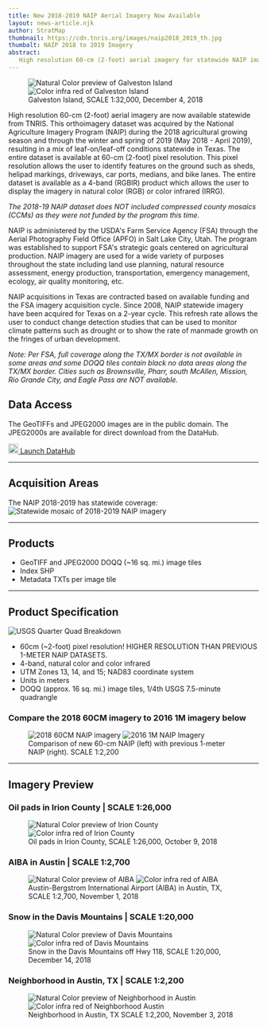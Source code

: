 ```yaml
---
title: New 2018-2019 NAIP Aerial Imagery Now Available
layout: news-article.njk
author: StratMap
thumbnail: https://cdn.tnris.org/images/naip2018_2019_th.jpg
thumbalt: NAIP 2018 to 2019 Imagery
abstract:
   High resolution 60-cm (2-foot) aerial imagery for statewide NAIP imagery from 2018-2019 are now available from TNRIS
---
```


<figure class="data-preview">
<div id="imageCompare1" class='twentytwenty-container natural-color-infrared'>
  <img class="img-fluid" src="https://cdn.tnris.org/images/2018-2019_naip_60cm_nc_1to32000_galveston_20181204.jpg" alt="Natural Color preview of Galveston Island">
  <img class="img-fluid" src="https://cdn.tnris.org/images/2018-2019_naip_60cm_cir_1to32000_galveston_20181204.jpg" alt="Color infra red of Galveston Island">
</div>
<figcaption>Galveston Island,  SCALE 1:32,000, December 4, 2018</figcaption>
</figure>

High resolution 60-cm (2-foot) aerial imagery are now available statewide from TNRIS.
This orthoimagery dataset was acquired by the National Agriculture Imagery Program (NAIP) during the 2018 agricultural growing season and through the winter and spring of 2019 (May 2018 - April 2019), resulting in a mix of leaf-on/leaf-off conditions statewide in Texas. The entire dataset is available at 60-cm (2-foot) pixel resolution. This pixel resolution allows the user to identify features on the ground such as sheds, helipad markings, driveways, car ports, medians, and bike lanes. The entire dataset is available as a 4-band (RGBIR) product which allows the user to display the imagery in natural color (RGB) or color infrared (IRRG).

_The 2018-19 NAIP dataset does NOT included compressed county mosaics (CCMs) as they were not funded by the program this time._

NAIP is administered by the USDA's Farm Service Agency (FSA) through the Aerial Photography Field Office (APFO) in Salt Lake City, Utah. The program was established to support FSA's strategic goals centered on agricultural production. NAIP imagery are used for a wide variety of purposes throughout the state including land use planning, natural resource assessment, energy production, transportation, emergency management, ecology, air quality monitoring, etc.

NAIP acquisitions in Texas are contracted based on available funding and the FSA imagery acquisition cycle. Since 2008, NAIP statewide imagery have been acquired for Texas on a 2-year cycle. This refresh rate allows the user to conduct change detection studies that can be used to monitor climate patterns such as drought or to show the rate of manmade growth on the fringes of urban development.

_Note: Per FSA, full coverage along the TX/MX border is not available in some areas and some DOQQ tiles contain black no data areas along the TX/MX border. Cities such as Brownsville, Pharr, south McAllen, Mission, Rio Grande City, and Eagle Pass are NOT available._

## Data Access

The GeoTIFFs and JPEG2000 images are in the public domain. The JPEG2000s are available for direct download from the DataHub.

<a class="btn btn-lg btn-tnris" href="https://data.tnris.org/collection/f1d66250-4021-47df-9fe9-9fca286b0f50"><img style="width: 20px; margin-bottom: 0 !important;" src="https://cdn.tnris.org/images/baseline_view_comfy_white_36dp.png"> Launch DataHub</a>

* * *

## Acquisition Areas

The NAIP 2018-2019 has statewide coverage:
<img class="img-fluid" src="https://cdn.tnris.org/images/statewide_nc.jpg" alt="Statewide mosaic of 2018-2019 NAIP imagery">

* * *

## Products

-   GeoTIFF and JPEG2000 DOQQ (~16 sq. mi.) image tiles
-   Index SHP
-   Metadata TXTs per image tile

* * *

## Product Specification

![USGS Quarter Quad Breakdown](https://cdn.tnris.org/images/usgs_quad.jpg)

-   60cm (~2-foot) pixel resolution! HIGHER RESOLUTION THAN PREVIOUS 1-METER NAIP DATASETS.
-   4-band, natural color and color infrared
-   UTM Zones 13, 14, and 15; NAD83 coordinate system
-   Units in meters
-   DOQQ (approx. 16 sq. mi.) image tiles, 1/4th USGS 7.5-minute quadrangle

### Compare the 2018 60CM imagery to 2016 1M imagery below

<figure class="data-preview">
<div id="imageCompare1" class='twentytwenty-container naip-compare-2018-2019'>
  <img class="img-fluid" src="https://cdn.tnris.org/images/2018-2019_naip_60cm_nc_1to2200_hwycompare_20181210.jpg" alt="2018 60CM NAIP imagery">
  <img class="img-fluid" src="https://cdn.tnris.org/images/2016_naip_1m_nc_1to2200_hwycompare_20181210.jpg" alt="2016 1M NAIP Imagery">
</div>
<figcaption>Comparison of new 60-cm NAIP (left) with previous 1-meter NAIP (right). SCALE 1:2,200</figcaption>
</figure>

* * *

## Imagery Preview

### Oil pads in Irion County | SCALE 1:26,000

<figure class="data-preview">
<div id="imageCompare1" class='twentytwenty-container natural-color-infrared'>
  <img class="img-fluid" src="https://cdn.tnris.org/images/2018-2019_naip_60cm_nc_1to26000_irioncounty_20181009.jpg" alt="Natural Color preview of Irion County">
  <img class="img-fluid" src="https://cdn.tnris.org/images/2018-2019_naip_60cm_cir_1to26000_irioncounty_20181009.jpg" alt="Color infra red of Irion County">
</div>
<figcaption>Oil pads in Irion County, SCALE 1:26,000, October 9, 2018</figcaption>
</figure>

### AIBA in Austin | SCALE 1:2,700

<figure class="data-preview">
<div id="imageCompare1" class='twentytwenty-container natural-color-infrared'>
  <img class="img-fluid" src="https://cdn.tnris.org/images/2018-2019_naip_60cm_nc_1to2700_abia_20181101.jpg" alt="Natural Color preview of AIBA">
  <img class="img-fluid" src="https://cdn.tnris.org/images/2018-2019_naip_60cm_cir_1to2700_abia_20181101.jpg" alt="Color infra red of AIBA">
</div>
<figcaption>Austin-Bergstrom International Airport (AIBA) in Austin, TX,  SCALE 1:2,700,  November 1, 2018</figcaption>
</figure>

### Snow in the Davis Mountains | SCALE 1:20,000

<figure class="data-preview">
<div id="imageCompare1" class='twentytwenty-container natural-color-infrared'>
  <img class="img-fluid" src="https://cdn.tnris.org/images/2018-2019_naip_60cm_nc_1to20000_davismountains-snow_20181214.jpg" alt="Natural Color preview of Davis Mountains">
  <img class="img-fluid" src="https://cdn.tnris.org/images/2018-2019_naip_60cm_cir_1to20000_davismountains-snow_20181214.jpg" alt="Color infra red of Davis Mountains">
</div>
<figcaption>Snow in the Davis Mountains off Hwy 118, SCALE 1:20,000, December 14, 2018</figcaption>
</figure>

### Neighborhood in Austin, TX | SCALE 1:2,200

<figure class="data-preview">
<div id="imageCompare1" class='twentytwenty-container natural-color-infrared'>
  <img class="img-fluid" src="https://cdn.tnris.org/images/2018-2019_naip_60cm_nc_1to2200_austinneighborhood_20181103.jpg" alt="Natural Color preview of Neighborhood in Austin">
  <img class="img-fluid" src="https://cdn.tnris.org/images/2018-2019_naip_60cm_cir_1to2200_austinneighborhood_20181103.jpg" alt="Color infra red of Neighborhood Austin">
</div>
<figcaption>Neighborhood in Austin, TX  SCALE 1:2,200,  November 3, 2018</figcaption>
</figure>
